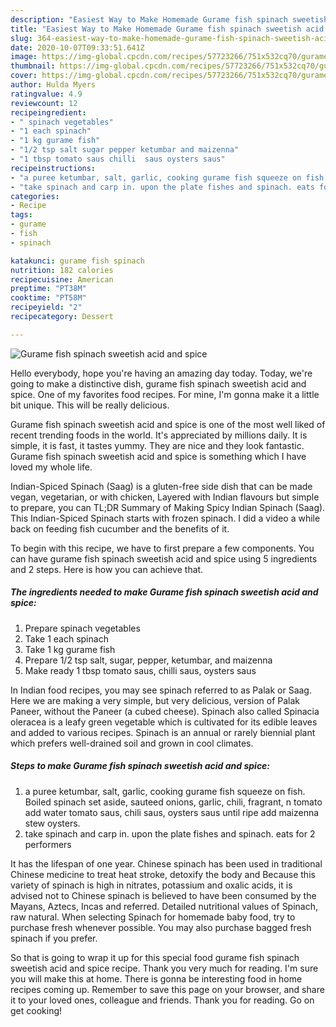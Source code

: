 ```yaml
---
description: "Easiest Way to Make Homemade Gurame fish spinach sweetish acid and spice"
title: "Easiest Way to Make Homemade Gurame fish spinach sweetish acid and spice"
slug: 364-easiest-way-to-make-homemade-gurame-fish-spinach-sweetish-acid-and-spice
date: 2020-10-07T09:33:51.641Z
image: https://img-global.cpcdn.com/recipes/57723266/751x532cq70/gurame-fish-spinach-sweetish-acid-and-spice-recipe-main-photo.jpg
thumbnail: https://img-global.cpcdn.com/recipes/57723266/751x532cq70/gurame-fish-spinach-sweetish-acid-and-spice-recipe-main-photo.jpg
cover: https://img-global.cpcdn.com/recipes/57723266/751x532cq70/gurame-fish-spinach-sweetish-acid-and-spice-recipe-main-photo.jpg
author: Hulda Myers
ratingvalue: 4.9
reviewcount: 12
recipeingredient:
- " spinach vegetables"
- "1 each spinach"
- "1 kg gurame fish"
- "1/2 tsp salt sugar pepper ketumbar and maizenna"
- "1 tbsp tomato saus chilli  saus oysters saus"
recipeinstructions:
- "a puree ketumbar, salt, garlic, cooking gurame fish squeeze on fish. Boiled spinach set aside, sauteed onions, garlic, chili, fragrant, n tomato add water tomato saus, chili saus, oysters saus until ripe add maizenna stew oysters."
- "take spinach and carp in. upon the plate fishes and spinach. eats for 2 performers"
categories:
- Recipe
tags:
- gurame
- fish
- spinach

katakunci: gurame fish spinach 
nutrition: 182 calories
recipecuisine: American
preptime: "PT38M"
cooktime: "PT58M"
recipeyield: "2"
recipecategory: Dessert

---
```



![Gurame fish spinach sweetish acid and spice](https://img-global.cpcdn.com/recipes/57723266/751x532cq70/gurame-fish-spinach-sweetish-acid-and-spice-recipe-main-photo.jpg)

Hello everybody, hope you're having an amazing day today. Today, we're going to make a distinctive dish, gurame fish spinach sweetish acid and spice. One of my favorites food recipes. For mine, I'm gonna make it a little bit unique. This will be really delicious.

Gurame fish spinach sweetish acid and spice is one of the most well liked of recent trending foods in the world. It's appreciated by millions daily. It is simple, it is fast, it tastes yummy. They are nice and they look fantastic. Gurame fish spinach sweetish acid and spice is something which I have loved my whole life.

Indian-Spiced Spinach (Saag) is a gluten-free side dish that can be made vegan, vegetarian, or with chicken, Layered with Indian flavours but simple to prepare, you can TL;DR Summary of Making Spicy Indian Spinach (Saag). This Indian-Spiced Spinach starts with frozen spinach. I did a video a while back on feeding fish cucumber and the benefits of it.


To begin with this recipe, we have to first prepare a few components. You can have gurame fish spinach sweetish acid and spice using 5 ingredients and 2 steps. Here is how you can achieve that.

<!--inarticleads1-->

##### The ingredients needed to make Gurame fish spinach sweetish acid and spice:

1. Prepare  spinach vegetables
1. Take 1 each spinach
1. Take 1 kg gurame fish
1. Prepare 1/2 tsp salt, sugar, pepper, ketumbar, and maizenna
1. Make ready 1 tbsp tomato saus, chilli  saus, oysters saus


In Indian food recipes, you may see spinach referred to as Palak or Saag. Here we are making a very simple, but very delicious, version of Palak Paneer, without the Paneer (a cubed cheese). Spinach also called Spinacia oleracea is a leafy green vegetable which is cultivated for its edible leaves and added to various recipes. Spinach is an annual or rarely biennial plant which prefers well-drained soil and grown in cool climates. 

<!--inarticleads2-->

##### Steps to make Gurame fish spinach sweetish acid and spice:

1. a puree ketumbar, salt, garlic, cooking gurame fish squeeze on fish. Boiled spinach set aside, sauteed onions, garlic, chili, fragrant, n tomato add water tomato saus, chili saus, oysters saus until ripe add maizenna stew oysters.
1. take spinach and carp in. upon the plate fishes and spinach. eats for 2 performers


It has the lifespan of one year. Chinese spinach has been used in traditional Chinese medicine to treat heat stroke, detoxify the body and Because this variety of spinach is high in nitrates, potassium and oxalic acids, it is advised not to Chinese spinach is believed to have been consumed by the Mayans, Aztecs, Incas and referred. Detailed nutritional values of Spinach, raw natural. When selecting Spinach for homemade baby food, try to purchase fresh whenever possible. You may also purchase bagged fresh spinach if you prefer. 

So that is going to wrap it up for this special food gurame fish spinach sweetish acid and spice recipe. Thank you very much for reading. I'm sure you will make this at home. There is gonna be interesting food in home recipes coming up. Remember to save this page on your browser, and share it to your loved ones, colleague and friends. Thank you for reading. Go on get cooking!
